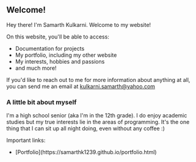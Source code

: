 ## Welcome!

Hey there! I'm Samarth Kulkarni. Welcome to my website!

On this website, you'll be able to access:
<ul>
  <li>Documentation for projects</li>
  <li>My portfolio, including my other website</li>
  <li>My interests, hobbies and passions</li>
  <li>and much more!</li>
 </ul>
 
 If you'd like to reach out to me for more information about anything at all, you can send me an email at <kulkarni.samarth@yahoo.com>
 
### A little bit about myself
 
 I'm a high school senior (aka I'm in the 12th grade). I do enjoy academic studies but my true interests lie in the areas of programming. It's the one thing that I can sit up all night doing, even without any coffee :)
 
Important links:
<ul>
  <li>[Portfolio](https://samarthk1239.github.io/portfolio.html)</li>
</ul>
 
 
